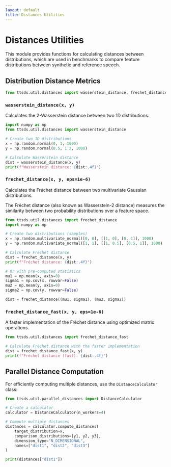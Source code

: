 ```yaml
---
layout: default
title: Distances Utilities
---
```


# Distances Utilities

This module provides functions for calculating distances between distributions, which are used in benchmarks to compare feature distributions between synthetic and reference speech.

## Distribution Distance Metrics

```python
from ttsds.util.distances import wasserstein_distance, frechet_distance, frechet_distance_fast
```

### `wasserstein_distance(x, y)`

Calculates the 2-Wasserstein distance between two 1D distributions.

```python
import numpy as np
from ttsds.util.distances import wasserstein_distance

# Create two 1D distributions
x = np.random.normal(0, 1, 1000)
y = np.random.normal(0.5, 1.2, 1000)

# Calculate Wasserstein distance
dist = wasserstein_distance(x, y)
print(f"Wasserstein distance: {dist:.4f}")
```

### `frechet_distance(x, y, eps=1e-6)`

Calculates the Fréchet distance between two multivariate Gaussian distributions.

The Fréchet distance (also known as Wasserstein-2 distance) measures the similarity between two probability distributions over a feature space.

```python
from ttsds.util.distances import frechet_distance
import numpy as np

# Create two distributions (samples)
x = np.random.multivariate_normal([0, 0], [[1, 0], [0, 1]], 1000)
y = np.random.multivariate_normal([1, 1], [[1, 0.5], [0.5, 1]], 1000)

# Calculate Fréchet distance
dist = frechet_distance(x, y)
print(f"Fréchet distance: {dist:.4f}")

# Or with pre-computed statistics
mu1 = np.mean(x, axis=0)
sigma1 = np.cov(x, rowvar=False)
mu2 = np.mean(y, axis=0)
sigma2 = np.cov(y, rowvar=False)

dist = frechet_distance((mu1, sigma1), (mu2, sigma2))
```

### `frechet_distance_fast(x, y, eps=1e-6)`

A faster implementation of the Fréchet distance using optimized matrix operations.

```python
from ttsds.util.distances import frechet_distance_fast

# Calculate Fréchet distance with the faster implementation
dist = frechet_distance_fast(x, y)
print(f"Fréchet distance (fast): {dist:.4f}")
```

## Parallel Distance Computation

For efficiently computing multiple distances, use the `DistanceCalculator` class:

```python
from ttsds.util.parallel_distances import DistanceCalculator

# Create a calculator
calculator = DistanceCalculator(n_workers=4)

# Compute multiple distances
distances = calculator.compute_distances(
    target_distribution=x,
    comparison_distributions=[y1, y2, y3],
    dimension_type="N_DIMENSIONAL",
    names=["dist1", "dist2", "dist3"]
)

print(distances["dist1"])
``` 